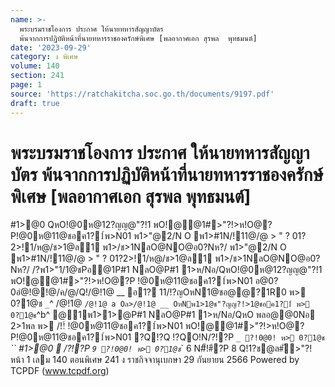 ```yaml
---
name: >-
  พระบรมราชโองการ ประกาศ ให้นายทหารสัญญาบัตร 
  พ้นจากการปฏิบัติหน้าที่นายทหารราชองครักษ์พิเศษ [พลอากาศเอก สุรพล  พุทธมนต์]
date: '2023-09-29'
category: ง พิเศษ
volume: 140
section: 241
page: 1
source: 'https://ratchakitcha.soc.go.th/documents/9197.pdf'
draft: true
---
```


# พระบรมราชโองการ ประกาศ ให้นายทหารสัญญาบัตร  พ้นจากการปฏิบัติหน้าที่นายทหารราชองครักษ์พิเศษ [พลอากาศเอก สุรพล  พุทธมนต์]

#1>@0 QหO!@0ห@12?ญญ@"?!1 พO!@@1#>"?!>ห!O@?P!@0ห@11@ชอค1?1์พ>N01 พ1>"@2/N O พ1>#1N/!11@/@ > " ? 01?2>!1/ห@/ช>1@ล1 พ1>/ช>1NลO@NO@อ0?Nห?/ พ1>"@2/N O พ1>#1N/!11@/@ > " ? 01?2>!1/ห@/ช>1@ล1 พ1>/ช>1NลO@NO@อ0?Nห?/ /?พ1>"1/1@ชPอ@1P#1 NลO@P#1 1>ห/Nอ/QหO!@0ห@12?ญญ@"?!1 พO!@@1#>"?!>ห!O@?P !@0ห@11@ชอค1?1์พ>N01 อ@0?0อํ@!@!@/ค/@/Q!/@!1@ __ อ1? 11/!?ญOหN1@ชอ@@?1R0 พ> 0?1@ช `_`^ /@!1@ ` /@!1@ a Oล>/@!1@ __ OหNพ1>1@ช"?ญญ?!>1@ชอค1?1์ พ> 0?1@ช `^b^ @1พ1>1>@P#1 NลO@P#1 1>ห/Nอ/QหO พลอ@@0Nอ 2>1พล พ> /!!์ !@0ห@11@ชอค1?1์พ>N01 พO!@@1#>"?!>ห!O@?P!@0ห@11@ชอค1?1์พ>N01 ?Q!?Q !?QO!N/?!?P `_ ?!0@0! พ> 0?1@ช `_`` #1>@0  /?!?P ` 9 ?!0@0! พ> 0?1@ช `_` 6 N#็!#ี?P 8 Q!1?ช@ล#ั>"?! หน้า 1 เลม 140 ตอนพิเศษ 241 ง ราชกิจจานุเบกษา 29 กันยายน 2566 Powered by TCPDF (www.tcpdf.org)
